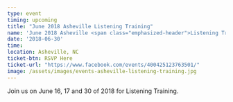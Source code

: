 ```yaml
---
type: event
timing: upcoming
title: "June 2018 Asheville Listening Training"
name: 'June 2018 Asheville <span class="emphasized-header">Listening Training</span>'
date: '2018-06-30'
time: 
location: Asheville, NC
ticket-btn: RSVP Here
ticket-url: "https://www.facebook.com/events/400425123763501/"
image: /assets/images/events-asheville-listening-training.jpg
---
```


Join us on June 16, 17 and 30 of 2018 for Listening Training.
